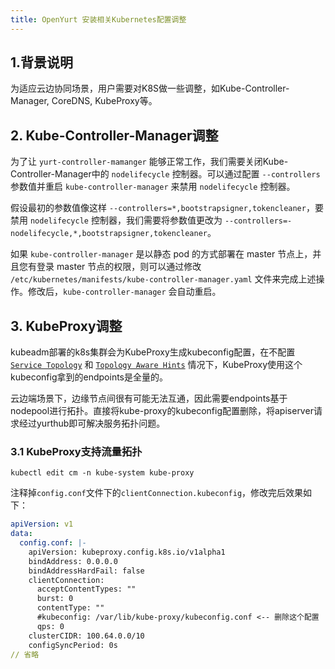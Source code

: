 ```yaml
---
title: OpenYurt 安装相关Kubernetes配置调整
---
```

## 1.背景说明

为适应云边协同场景，用户需要对K8S做一些调整，如Kube-Controller-Manager, CoreDNS, KubeProxy等。

## 2. Kube-Controller-Manager调整

为了让 `yurt-controller-mamanger` 能够正常工作，我们需要关闭Kube-Controller-Manager中的 `nodelifecycle` 控制器。可以通过配置 `--controllers` 参数值并重启 `kube-controller-manager` 来禁用 `nodelifecycle` 控制器。

假设最初的参数值像这样 `--controllers=*,bootstrapsigner,tokencleaner`，要禁用 `nodelifecycle` 控制器，我们需要将参数值更改为 `--controllers=-nodelifecycle,*,bootstrapsigner,tokencleaner`。

如果 `kube-controller-manager` 是以静态 pod 的方式部署在 master 节点上，并且您有登录 master 节点的权限，则可以通过修改 `/etc/kubernetes/manifests/kube-controller-manager.yaml` 文件来完成上述操作。修改后，`kube-controller-manager` 会自动重启。

## 3. KubeProxy调整

kubeadm部署的k8s集群会为KubeProxy生成kubeconfig配置，在不配置[`Service Topology`](https://kubernetes.io/docs/concepts/services-networking/service-topology/) 和 [`Topology Aware Hints`](https://kubernetes.io/docs/concepts/services-networking/topology-aware-hints/) 情况下，KubeProxy使用这个kubeconfig拿到的endpoints是全量的。

云边端场景下，边缘节点间很有可能无法互通，因此需要endpoints基于nodepool进行拓扑。直接将kube-proxy的kubeconfig配置删除，将apiserver请求经过yurthub即可解决服务拓扑问题。

### 3.1 KubeProxy支持流量拓扑

```shell
kubectl edit cm -n kube-system kube-proxy
```

注释掉`config.conf`文件下的`clientConnection.kubeconfig`，修改完后效果如下：

```yaml
apiVersion: v1
data:
  config.conf: |-
    apiVersion: kubeproxy.config.k8s.io/v1alpha1
    bindAddress: 0.0.0.0
    bindAddressHardFail: false
    clientConnection:
      acceptContentTypes: ""
      burst: 0
      contentType: ""
      #kubeconfig: /var/lib/kube-proxy/kubeconfig.conf <-- 删除这个配置
      qps: 0
    clusterCIDR: 100.64.0.0/10
    configSyncPeriod: 0s
// 省略
```
